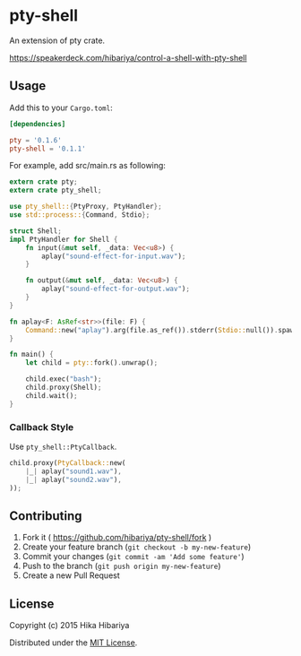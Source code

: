 # pty-shell

An extension of pty crate.

https://speakerdeck.com/hibariya/control-a-shell-with-pty-shell

## Usage

Add this to your `Cargo.toml`:

```toml
[dependencies]

pty = '0.1.6'
pty-shell = '0.1.1'
```

For example, add src/main.rs as following:

```rust
extern crate pty;
extern crate pty_shell;

use pty_shell::{PtyProxy, PtyHandler};
use std::process::{Command, Stdio};

struct Shell;
impl PtyHandler for Shell {
    fn input(&mut self, _data: Vec<u8>) {
        aplay("sound-effect-for-input.wav");
    }

    fn output(&mut self, _data: Vec<u8>) {
        aplay("sound-effect-for-output.wav");
    }
}

fn aplay<F: AsRef<str>>(file: F) {
    Command::new("aplay").arg(file.as_ref()).stderr(Stdio::null()).spawn();
}

fn main() {
    let child = pty::fork().unwrap();

    child.exec("bash");
    child.proxy(Shell);
    child.wait();
}
```

### Callback Style

Use `pty_shell::PtyCallback`.

```rust
child.proxy(PtyCallback::new(
    |_| aplay("sound1.wav"),
    |_| aplay("sound2.wav"),
));
```

## Contributing

1. Fork it ( https://github.com/hibariya/pty-shell/fork )
2. Create your feature branch (`git checkout -b my-new-feature`)
3. Commit your changes (`git commit -am 'Add some feature'`)
4. Push to the branch (`git push origin my-new-feature`)
5. Create a new Pull Request

## License

Copyright (c) 2015 Hika Hibariya

Distributed under the [MIT License](LICENSE.txt).
